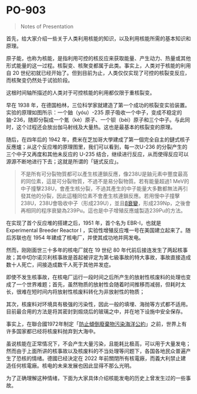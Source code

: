 # PO-903

>   Notes of Presentation

首先，给大家介绍一些关于人类利用核能的知识，以及利用核能所需的基本知识和原理。

原子能，也称为核能，是指利用可控的核反应来获取能量、产生动力、热量或其他形式能量的这一过程。核裂变、核聚变都属于此类。事实上，人类对于核能的利用自 20 世纪初就已经开始了。但到目前为止，人类仅仅实现了可控的核裂变反应，而核聚变仍然处于试验阶段。

这根时间轴所描述的人类对于可控核能的利用都仅限于重核裂变。

早在 1938 年，在德国柏林，三位科学家就建造了第一个成功的核裂变实验装置。实验的原理如图所示：一个鈾（yóu）-235 原子吸收一个中子，变成不稳定的鈾-236，随即分裂成一个氪（kè）原子、一个钡（bèi）原子和三个中子。与此同时，这个过程还会放出伽马射线及大量热。这也是最基本的核裂变的原理。

随后，在四年后的 1942 年，费米在芝加哥大學建成了第一個完全自主的鏈式核子反應爐；从这个反应堆的原理图里，我们可以看到，每一次U-236 的分裂产生的三个中子又再度和其他未反应的 U-235 结合，继续进行反应，从而使得反应可以源源不断地进行下去；这就是所谓的「链式反应」。

>   不是所有可分裂物質都可以產生核連鎖反應，像238U是鈾元素中豐度最高的同位素，這是可分裂物質，不過不是易分裂物質。若有能量超過1 MeV的中子撞擊238U，會產生核分裂，不過其產生的中子能量大多數都無法再引發其他的分裂，因此這種同位素不會產生核連鎖反應。若用慢中子撞擊238U，238U會吸收中子（形成239U），並且[β衰變](https://zh.wikipedia.org/wiki/Β衰變)，形成239Np，之後會再相同的程序衰變為239Pu。這也是中子增殖反應爐製造239Pu的方法。

在实现了首个反应堆的搭建之后，1951 年，首个名为 EBR-I，也就是      Experimental Breeder Reactor I ，实验性增殖反应堆一号在美国建立起来了。随后苏联也在 1954 年建成了核电厂，并使其成功地并网发电。

然而，刚刚面世三十多年的核电厂就在 19 世纪 80 年代前后接连发生了两起核事故；其中切尔诺贝利核事故是首起被评定为第七級事故的特大事故，事故直接造成数十人死亡，间接造成数千人死于其他并发症。

即使不发生核事故，在核电厂运行一段时间之后所产生的放射性核废料的处理也变成了一个世界难题；首先，虽然物质的放射性会随着时间推移而减弱，但耗时太长，很难在短时间内将放射性核废料转化为非放射性的物质；

其次，核废料对环境具有极强的污染性，因此一般的填埋、海抛等方式都不适用。目前最合用的方法是将其密封到煅烧后的玻璃之中，并在地下设施中安全保存。

事实上，在聯合國1972年制定「[防止傾倒廢棄物污染海洋公約](https://zh.wikipedia.org/w/index.php?title=防止傾倒廢棄物污染海洋公約&action=edit&redlink=1)」之前，世界上有许多国家都已经将核废料抛弃到大海中。

虽说核能在正常情况下，不会产生大量污染，且能耗比极高，可以用于大量发电；然而由于上面所讲的核事故以及核废料的不当处理等问题下，各国各地民众普遍产生了恐核的情绪。德國已经決定在 2022 年前關閉所有核電廠，而義大利禁止建造任何核電廠。核电的未来发展也因此显得不那么光明。

为了正确理解这种情绪，下面为大家具体介绍核能发电的历史上曾发生过的一些事故。